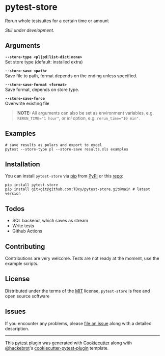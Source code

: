 # pytest-store
Rerun whole testsuites for a certain time or amount

_Still under development._

## Arguments

**`--store-type <pl|pd|list-dict|none>`**  
Set store type (default: installed extra)

**`--store-save <path>`**  
Save file to path, format depends on the ending unless specified.

**`--store-save-format <format>`**  
Save format, depends on store type.

**`--store-save-force`**  
Overwrite existing file

> **NOTE:** All arguments can also be set as environment variables, e.g. `RERUN_TIME="1 hour"`, or _ini_ option, e.g. `rerun_time="10 min"`.

## Examples

```shell
# save results as polars and export to excel
pytest --store-type pl --store-save results.xls examples  
```

## Installation

You can install `pytest-store` via [pip] from [PyPI] or this [repo]:

```shell
pip install pytest-store
pip install git+git@github.com:TBxy/pytest-store.git@main # latest version
```

## Todos

* SQL backend, which saves as stream
* Write tests
* Github Actions

## Contributing

Contributions are very welcome. 
Tests are not ready at the moment, use the example scripts.
<!-- Tests can be run with [tox], please ensure
the coverage at least stays the same before you submit a pull request. -->

## License

Distributed under the terms of the [MIT] license, `pytest-store` is free and open source software


## Issues

If you encounter any problems, please [file an issue] along with a detailed description.

[repo]: https://github.com/TBxy/pytest-store
[Cookiecutter]: https://github.com/audreyr/cookiecutter
[@hackebrot]: https://github.com/hackebrot
[MIT]: http://opensource.org/licenses/MIT
[cookiecutter-pytest-plugin]: https://github.com/pytest-dev/cookiecutter-pytest-plugin
[file an issue]: https://github.com/TBxy/pytest-store/issues
[pytest]: https://github.com/pytest-dev/pytest
[tox]: https://tox.readthedocs.io/en/latest/
[pip]: https://pypi.org/project/pip/
[PyPI]: https://pypi.org/project/pytest-store

----

This [pytest] plugin was generated with [Cookiecutter] along with [@hackebrot]'s [cookiecutter-pytest-plugin] template.


